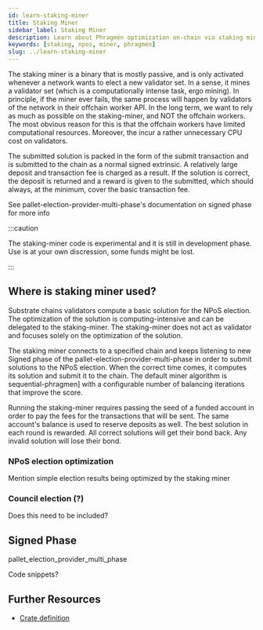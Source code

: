 ```yaml
---
id: learn-staking-miner
title: Staking Miner
sidebar_label: Staking Miner
description: Learn about Phragmén optimization on-chain via staking miners
keywords: [staking, npos, miner, phragmén]
slug: ../learn-staking-miner
---
```


The staking miner is a binary that is mostly passive, and is only activated whenever a network wants to elect a new validator set. In a sense, it mines a validator set (which is a computationally intense task, ergo mining). In principle, if the miner ever fails, the same process will happen by validators of the network in their offchain worker API. In the long term, we want to rely as much as possible on the staking-miner, and NOT the offchain workers. The most obvious reason for this is that the offchain workers have limited computational resources. Moreover, the incur a rather unnecessary CPU cost on validators.

The submitted solution is packed in the form of the submit transaction and is submitted to the chain as a normal signed extrinsic. A relatively large deposit and transaction fee is charged as a result. If the solution is correct, the deposit is returned and a reward is given to the submitted, which should always, at the minimum, cover the basic transaction fee.

See pallet-election-provider-multi-phase's documentation on signed phase for more info

:::caution

The staking-miner code is experimental and it is still in development phase. Use is at your
own discression, some funds might be lost.

:::

## Where is staking miner used?

Substrate chains validators compute a basic solution for the NPoS election. The optimization of the solution is computing-intensive and can be delegated to the staking-miner. The staking-miner does not act as validator and focuses solely on the optimization of the solution.

The staking miner connects to a specified chain and keeps listening to new Signed phase of the pallet-election-provider-multi-phase in order to submit solutions to the NPoS election. When the correct time comes, it computes its solution and submit it to the chain. The default miner algorithm is sequential-phragmen] with a configurable number of balancing iterations that improve the score.

Running the staking-miner requires passing the seed of a funded account in order to pay the fees for the transactions that will be sent. The same account's balance is used to reserve deposits as well. The best solution in each round is rewarded. All correct solutions will get their bond back. Any invalid solution will lose their bond.


### NPoS election optimization

Mention simple election results being optimized by the staking miner

### Council election (?)

Does this need to be included?

## Signed Phase

pallet_election_provider_multi_phase

Code snippets?

## Further Resources

- [Crate definition](https://crates.parity.io/pallet_election_provider_multi_phase/index.html#signed-phase)
